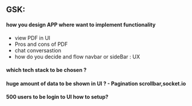 ## GSK: 
#### how you design APP where want to implement functionality
  - view PDF in UI
  - Pros and cons of PDF
  - chat conversastion
  - how do you decide and flow navbar or sideBar : UX
#### which tech stack to be chosen ?
#### huge amount of data to be shown in UI ? - Pagination scrollbar,socket.io
#### 500 users to be login to UI how to setup?


